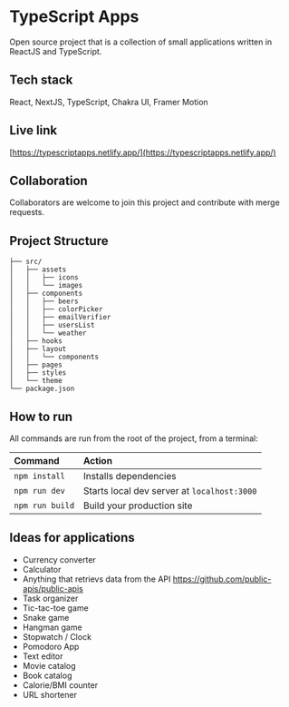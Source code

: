 # TypeScript Apps
Open source project that is a collection of small applications written in ReactJS and TypeScript.
 
## Tech stack

React, NextJS, TypeScript, Chakra UI, Framer Motion

## Live link
[https://typescriptapps.netlify.app/](https://typescriptapps.netlify.app/)

## Collaboration
Collaborators are welcome to join this project and contribute with merge requests.  

##  Project Structure

```
├── src/
│   ├── assets
│   │   ├── icons
│   │   └── images
│   ├── components
│   │   ├── beers
│   │   ├── colorPicker
│   │   ├── emailVerifier
│   │   ├── usersList
│   │   └── weather
│   ├── hooks
│   ├── layout
│   │   └── components
│   ├── pages
│   ├── styles
│   └── theme
└── package.json
```

##  How to run

All commands are run from the root of the project, from a terminal:

| Command                | Action                                             |
| :--------------------- | :------------------------------------------------- |
| `npm install`          | Installs dependencies                              |
| `npm run dev`          | Starts local dev server at `localhost:3000`        |
| `npm run build`        | Build your production site           |

## Ideas for applications

- Currency converter
- Calculator
- Anything that retrievs data from the API https://github.com/public-apis/public-apis
- Task organizer
- Tic-tac-toe game
- Snake game
- Hangman game
- Stopwatch / Clock
- Pomodoro App
- Text editor
- Movie catalog
- Book catalog
- Calorie/BMI counter
- URL shortener


